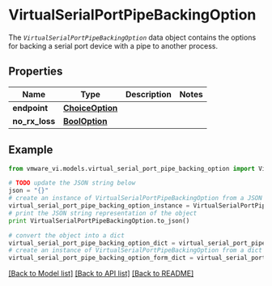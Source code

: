 # VirtualSerialPortPipeBackingOption

The <code>*VirtualSerialPortPipeBackingOption*</code> data object contains the options for backing a serial port device with a pipe to another process. 

## Properties
Name | Type | Description | Notes
------------ | ------------- | ------------- | -------------
**endpoint** | [**ChoiceOption**](ChoiceOption.md) |  | 
**no_rx_loss** | [**BoolOption**](BoolOption.md) |  | 

## Example

```python
from vmware_vi.models.virtual_serial_port_pipe_backing_option import VirtualSerialPortPipeBackingOption

# TODO update the JSON string below
json = "{}"
# create an instance of VirtualSerialPortPipeBackingOption from a JSON string
virtual_serial_port_pipe_backing_option_instance = VirtualSerialPortPipeBackingOption.from_json(json)
# print the JSON string representation of the object
print VirtualSerialPortPipeBackingOption.to_json()

# convert the object into a dict
virtual_serial_port_pipe_backing_option_dict = virtual_serial_port_pipe_backing_option_instance.to_dict()
# create an instance of VirtualSerialPortPipeBackingOption from a dict
virtual_serial_port_pipe_backing_option_form_dict = virtual_serial_port_pipe_backing_option.from_dict(virtual_serial_port_pipe_backing_option_dict)
```
[[Back to Model list]](../README.md#documentation-for-models) [[Back to API list]](../README.md#documentation-for-api-endpoints) [[Back to README]](../README.md)


